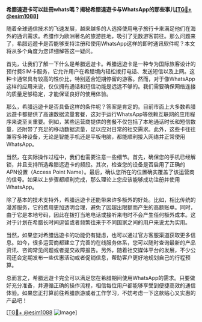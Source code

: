 **希腊遠遊卡可以註冊whats嗎？揭秘希腊遠遊卡与WhatsApp的那些事儿[[TG💪+ @esim1088](https://t.me/s/esim1088)]**

随着全球通信技术的飞速发展，越来越多的人选择使用电子旅行卡来满足他们在海外的通讯需求。希腊作为欧洲著名的旅游胜地，吸引了无数游客前往。那么问题来了，希腊远遊卡是否能够支持注册和使用WhatsApp这样的即时通讯软件呢？本文将从多个角度为您详细解答这一疑问。

首先，让我们了解一下什么是希腊远遊卡。希腊远遊卡是一种专为国际旅客设计的预付费SIM卡服务，它允许用户在希腊境内轻松拨打电话、发送短信以及上网。这种卡通常具有较高的性价比，特别适合短期停留的游客。然而，对于像WhatsApp这样的应用来说，仅仅拥有通话和短信功能是远远不够的。我们需要确保网络连接的质量足够稳定，才能保证良好的使用体验。

那么，希腊远遊卡是否具备这样的条件呢？答案是肯定的。目前市面上大多数希腊远遊卡都提供了高速数据流量套餐，这对于运行WhatsApp等依赖互联网的应用程序来说至关重要。例如，某些运营商提供的套餐不仅包括了本地通话时长和短信数量，还附带了充足的移动数据流量，足以应对日常的社交需求。此外，这些卡往往兼容多种设备，无论是智能手机还是平板电脑，都能顺利接入网络并正常使用WhatsApp。

当然，在实际操作过程中，我们也需要注意一些细节。首先，确保您的手机已经解锁，并且支持所选希腊远遊卡的频段。其次，检查您的设备是否启用了正确的APN设置（Access Point Name）。最后，确认您所在的位置确实覆盖了该运营商的信号。如果以上步骤都顺利完成，那么理论上您应该能够成功注册并使用WhatsApp。

除了基本的技术支持外，希腊远遊卡还能带来许多额外的好处。比如，相比传统的漫游服务，它的费用更加透明合理，避免了因超出限额而产生的高额账单。同时，由于它是本地号码，因此在拨打当地电话或接听来电时不会产生任何额外成本。这对于计划在希腊长时间逗留或者频繁往来于不同国家之间的用户来说尤为实用。

当然，如果您对希腊远遊卡的功能仍有疑虑，也可以通过官方客服渠道获取更多信息。如今，很多运营商都建立了完善的在线服务体系，您可以随时查询最新的产品资讯、咨询常见问题或者提交故障报告。另外，随着社交媒体平台的发展，不少公司还会定期发布一些优惠活动或者促销信息，帮助客户更好地规划自己的行程预算。

总而言之，希腊远遊卡完全可以满足您在希腊期间使用WhatsApp的需求。只要做好充分准备，并遵循正确的操作流程，相信每位用户都能够享受到便捷高效的通信体验。如果您正打算前往希腊旅游或者工作学习，不妨考虑一下这款贴心又实惠的产品吧！

[[TG💪+ @esim1088](https://t.me/s/esim1088) ![Image](https://i.postimg.cc/4NQfJmqS/Snipaste-2025-05-13-00-14-12.png)]